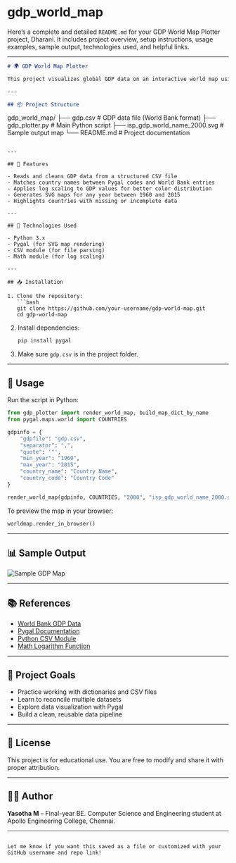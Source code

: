 # gdp_world_map
Here’s a complete and detailed `README.md` for your GDP World Map Plotter project, Dharani. It includes project overview, setup instructions, usage examples, sample output, technologies used, and helpful links.

---

```markdown
# 🌍 GDP World Map Plotter

This project visualizes global GDP data on an interactive world map using Python and Pygal. It processes World Bank GDP data from a CSV file, reconciles country names between Pygal and the dataset, and plots the logarithm (base 10) of GDP values for a selected year. The output is an SVG map that highlights countries with GDP data, countries missing from the dataset, and countries with no data for the selected year.

---

## 📦 Project Structure

```
gdp_world_map/
├── gdp.csv                      # GDP data file (World Bank format)
├── gdp_plotter.py              # Main Python script
├── isp_gdp_world_name_2000.svg # Sample output map
└── README.md                   # Project documentation
```

---

## 🚀 Features

- Reads and cleans GDP data from a structured CSV file
- Matches country names between Pygal codes and World Bank entries
- Applies log scaling to GDP values for better color distribution
- Generates SVG maps for any year between 1960 and 2015
- Highlights countries with missing or incomplete data

---

## 🧰 Technologies Used

- Python 3.x
- Pygal (for SVG map rendering)
- CSV module (for file parsing)
- Math module (for log scaling)

---

## 📥 Installation

1. Clone the repository:
   ```bash
   git clone https://github.com/your-username/gdp-world-map.git
   cd gdp-world-map
   ```

2. Install dependencies:
   ```bash
   pip install pygal
   ```

3. Make sure `gdp.csv` is in the project folder.

---

## 🧪 Usage

Run the script in Python:

```python
from gdp_plotter import render_world_map, build_map_dict_by_name
from pygal.maps.world import COUNTRIES

gdpinfo = {
    "gdpfile": "gdp.csv",
    "separator": ",",
    "quote": '"',
    "min_year": "1960",
    "max_year": "2015",
    "country_name": "Country Name",
    "country_code": "Country Code"
}

render_world_map(gdpinfo, COUNTRIES, "2000", "isp_gdp_world_name_2000.svg")
```

To preview the map in your browser:
```python
worldmap.render_in_browser()
```

---

## 📊 Sample Output

![Sample GDP Map](https://raw.githubusercontent.com/your-username/gdp-world-map/main/isp_gdp_world_name_2000.svg)

---

## 📚 References

- [World Bank GDP Data](https://data.worldbank.org/indicator/NY.GDP.MKTP.CD)
- [Pygal Documentation](http://www.pygal.org/en/latest/documentation/types/maps/worldmap.html)
- [Python CSV Module](https://docs.python.org/3/library/csv.html)
- [Math Logarithm Function](https://docs.python.org/3/library/math.html#math.log10)

---

## 🧠 Project Goals

- Practice working with dictionaries and CSV files
- Learn to reconcile multiple datasets
- Explore data visualization with Pygal
- Build a clean, reusable data pipeline

---

## 📝 License

This project is for educational use. You are free to modify and share it with proper attribution.

---

## 🙋‍♀️ Author

**Yasotha M** – Final-year BE. Computer Science and Engineering student at Apollo Engineering College, Chennai.

---

```

Let me know if you want this saved as a file or customized with your GitHub username and repo link!
